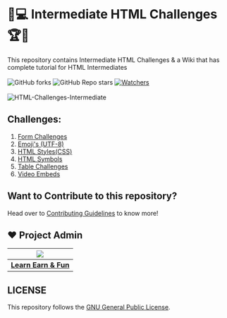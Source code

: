 # 🎯💻 Intermediate HTML Challenges 🏆🏅
This repository contains Intermediate HTML Challenges & a Wiki that has complete tutorial for HTML Intermediates <br><br>
 ![GitHub forks](https://img.shields.io/github/forks/LearnEarn-Fun/HTML-Challenges-Intermediate?style=for-the-badge)
 ![GitHub Repo stars](https://img.shields.io/github/stars/LearnEarn-Fun/HTML-Challenges-Intermediate?style=for-the-badge)
 [![Watchers](https://img.shields.io/github/watchers/LearnEarn-Fun/HTML-Challenges-Intermediate?style=for-the-badge)](https://github.com/LearnEarn-Fun/HTML-Challenges-Intermediate/watchers)
 <br><br>
![HTML-Challenges-Intermediate](https://socialify.git.ci/LearnEarn-Fun/HTML-Challenges-Intermediate/image?description=1&font=KoHo&forks=1&issues=1&language=1&owner=1&pattern=Circuit%20Board&pulls=1&stargazers=1&theme=Dark)


## Challenges:
<ol>
 <li><a href="https://github.com/LearnEarn-Fun/HTML-Challenges-Intermediate/tree/main/Forms%20Challenges">Form Challenges</a></li>
 <li><a href="https://github.com/LearnEarn-Fun/HTML-Challenges-Intermediate/tree/main/HTML%20Emojis(UTF-8)">Emoji's (UTF-8)</a></li>
 <li><a href="https://github.com/LearnEarn-Fun/HTML-Challenges-Intermediate/tree/main/HTML%20Styles">HTML Styles(CSS)</a></li>
 <li><a href="https://github.com/LearnEarn-Fun/HTML-Challenges-Intermediate/tree/main/HTML%20Symbols">HTML Symbols</a></li>
 <li><a href="https://github.com/LearnEarn-Fun/HTML-Challenges-Intermediate/tree/main/Tables%20Challenges">Table Challenges</a></li>
 <li><a href="https://github.com/LearnEarn-Fun/HTML-Challenges-Intermediate/tree/main/Video%20Embeds">Video Embeds</a></li>
</ol>

## Want to Contribute to this repository?

Head over to <a href="https://github.com/LearnEarn-Fun/HTML-Challenges-Intermediate/blob/main/.github/Contributing.md">Contributing Guidelines</a> to know more!

## ❤️ Project Admin

|                                     <a href="https://github.com/LearnEarn-Fun"><img src="https://avatars.githubusercontent.com/u/66988598?s=400&u=cea2effa83b4b145d26b117a4dc7dec028a9b3ca&v=4"/></a>                                      |
| :-----------------------------------------------------------------------------------------------------------------------------------------------------------------------------------------------------------------------------------------------------------------: |
|                                                                                      **[Learn Earn & Fun](https://www.github.com/LearnEarn-Fun)**                                                                                    |


## LICENSE
This repository follows the [GNU General Public License](https://github.com/LearnEarn-Fun/HTML-Challenges-Intermediate/blob/main/LICENSE).
